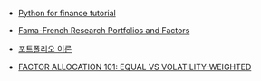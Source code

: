 - [Python for finance tutorial](https://github.com/datacamp/datacamp-community-tutorials/blob/master/Python%20Finance%20Tutorial%20For%20Beginners/Python%20For%20Finance%20Beginners%20Tutorial.ipynb)

- [Fama-French Research Portfolios and Factors](https://wrds-www.wharton.upenn.edu/pages/support/research-wrds/research-guides/fama-french-research-portfolios-and-factors/#beme-book-to-market)

- [포트폴리오 이론](https://flyinglightly.tistory.com/category/%EC%9E%AC%EC%A0%95%ED%95%99)

- [FACTOR ALLOCATION 101: EQUAL VS VOLATILITY-WEIGHTED](https://www.factorresearch.com/research-factor-allocation-101-equal-vs-volatility-weighted)
